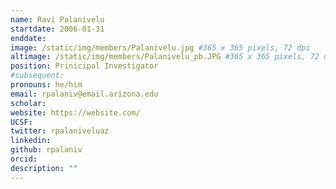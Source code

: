```yaml
---
name: Ravi Palanivelu
startdate: 2006-01-31
enddate:
image: /static/img/members/Palanivelu.jpg #365 x 365 pixels, 72 dpi
altimage: /static/img/members/Palanivelu_pb.JPG #365 x 365 pixels, 72 dpi
position: Prinicipal Investigator
#subsequent:
pronouns: he/him
email: rpalaniv@email.arizona.edu
scholar: 
website: https://website.com/
UCSF:
twitter: rpalaniveluaz
linkedin:
github: rpalaniv
orcid:
description: ""
---
```

